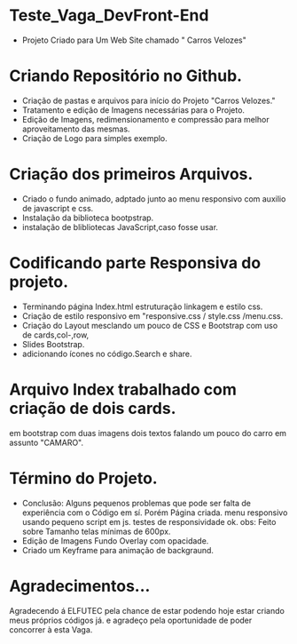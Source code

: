 # Teste_Vaga_DevFront-End
* Projeto Criado para Um Web Site chamado " Carros Velozes" 
# Criando Repositório no Github.
* Criação de pastas e arquivos para início do Projeto "Carros Velozes."
* Tratamento e edição de Imagens necessárias para o Projeto.
* Edição de Imagens, redimensionamento e compressão para melhor aproveitamento das mesmas.
* Criação de Logo para simples exemplo.
# Criação dos primeiros Arquivos.
* Criado o fundo animado, adptado junto ao menu responsivo com auxilio de javascript e css.
* Instalação da biblioteca bootpstrap.
* instalação de blibliotecas JavaScript,caso fosse usar.
# Codificando parte Responsiva do projeto.
* Terminando página Index.html estruturação linkagem e estilo css.
* Criação de estilo responsivo em "responsive.css / style.css /menu.css.
* Criação do Layout mesclando um pouco de CSS e Bootstrap com uso de cards,col-,row,
* Slides Bootstrap.
* adicionando ícones no código.Search e share.
# Arquivo Index trabalhado com criação de dois cards.
 em bootstrap com duas imagens dois textos falando um pouco do carro em assunto "CAMARO".
# Término do Projeto. 
* Conclusão:
 Alguns pequenos problemas que pode ser falta de experiência com o Código em sí. Porém Página criada. menu responsivo usando pequeno script em js. testes de responsividade ok. obs: Feito sobre Tamanho telas mínimas de 600px.
* Edição de Imagens Fundo Overlay com opacidade.
* Criado um Keyframe para animação de backgraund.
# Agradecimentos...
Agradecendo á ELFUTEC pela chance de estar podendo hoje estar criando meus próprios códigos já.
e agradeço pela oportunidade de poder concorrer à esta Vaga.



